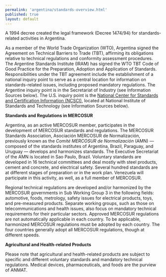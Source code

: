 ```yaml
---
permalink: 'argentina/standards-overview.html'
published: true
layout: default
---
```

A 1994 decree created the legal framework (Decree 1474/94) for standards-related activities in Argentina.

As a member of the World Trade Organization (WTO), Argentina signed the Agreement on Technical Barriers to Trade (TBT), affirming its obligations relative to technical regulations and conformity assessment procedures. The Argentine Standards Institute (IRAM) has signed the WTO TBT Code of Good Practice for the Preparation, Adoption and Application of Standards. Responsibilities under the TBT agreement include the establishment of a national inquiry point to serve as a central location for information on standards-related issues, including proposed mandatory regulations. The Argentine inquiry point is in the Secretariat of Industry (see Information Sources below). The U.S. inquiry point is the [National Center for Standards and Certification Information (NCSCI)](http://www.nist.gov/director/sco/ncsci/), located at National Institute of Standards and Technology (see Information Sources below).

**Standards and Regulations in MERCOSUR**

Argentina, as an active MERCOSUR member, participates in the development of MERCOSUR standards and regulations. The MERCOSUR Standards Association, Asociación MERCOSUR de Normalización, previously known as the _Comité MERCOSUR de Normalización_ (AMN) ― composed of the standards institutes of Argentina, Brazil, Paraguay, and Uruguay ― develops and harmonizes standards. The Executive Secretariat of the AMN is located in Sao Paulo, Brazil. Voluntary standards are developed in 16 technical committees and deal mostly with steel products, cement and concrete, and electrical safety. Several hundred standards are at different stages of preparation or in the work plan. Venezuela will participate in this activity, as well, as a full member of MERCOSUR.

Regional technical regulations are developed and/or harmonized by the MERCOSUR governments in Sub Working Group 3 in the following fields: automotive, foods, metrology, safety issues for electrical products, toys, and pre-measured products. Separate working groups, such as those on telecommunications and health issues, also focus on mandatory technical requirements for their particular sectors. Approved MERCOSUR regulations are not automatically applicable in each country. To be applicable, harmonized MERCOSUR regulations must be adopted by each country. The four countries generally adopt all MERCOSUR regulations, though at different speeds.

**Agricultural and Health-related Products**

Please note that agricultural and health-related products are subject to specific and different voluntary standards and mandatory technical regulations. Medical devices, pharmaceuticals, and foods are the purview of ANMAT.

